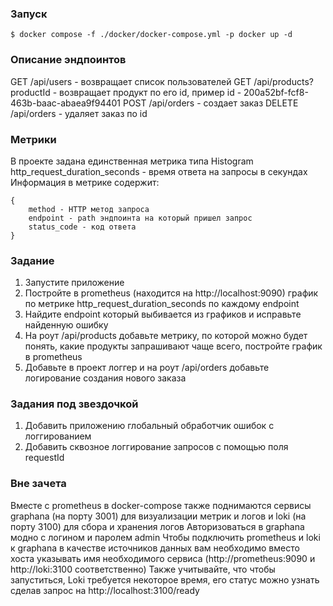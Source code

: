 ### Запуск

```shell
$ docker compose -f ./docker/docker-compose.yml -p docker up -d
```

### Описание эндпоинтов

GET /api/users - возвращает список пользователей
GET /api/products?productId - возвращает продукт по его id, пример id - 200a52bf-fcf8-463b-baac-abaea9f94401
POST /api/orders - создает заказ
DELETE /api/orders - удаляет заказ по id

### Метрики

В проекте задана единственная метрика типа Histogram
http_request_duration_seconds - время ответа на запросы в секундах
Информация в метрике содержит:
```
{ 
    method - HTTP метод запроса
    endpoint - path эндпоинта на который пришел запрос 
    status_code - код ответа  
}
```

### Задание

1. Запустите приложение
2. Постройте в prometheus (находится на http://localhost:9090) график по метрике http_request_duration_seconds по каждому endpoint
3. Найдите endpoint который выбивается из графиков и исправьте найденную ошибку
4. На роут /api/products добавьте метрику, по которой можно будет понять, какие продукты запрашивают чаще всего, постройте график в prometheus
5. Добавьте в проект логгер и на роут /api/orders добавьте логирование создания нового заказа

### Задания под звездочкой 

1. Добавить приложению глобальный обработчик ошибок с логгированием
2. Добавить сквозное логгирование запросов с помощью поля requestId

### Вне зачета

Вместе с prometheus в docker-compose также поднимаются сервисы graphana (на порту 3001) для визуализации метрик и логов и loki (на порту 3100) для сбора и хранения логов
Авторизоваться в graphana модно с логином и паролем admin 
Чтобы подключить prometheus и loki к graphana в качестве источников данных вам необходимо вместо хоста указывать имя необходимого сервиса (http://prometheus:9090 и http://loki:3100 соответственно)
Также учитывайте, что чтобы запуститься, Loki требуется некоторое время, его статус можно узнать сделав запрос на http://localhost:3100/ready